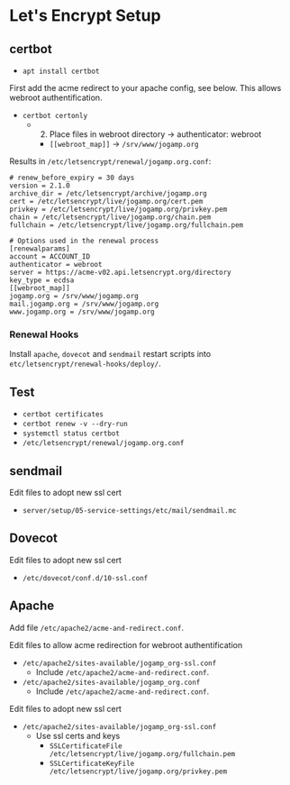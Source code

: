 # Let's Encrypt Setup

## certbot
- `apt install certbot`

First add the acme redirect to your apache config, see below.
This allows webroot authentification.

- `certbot certonly`
  - 2. Place files in webroot directory -> authenticator: webroot
    - `[[webroot_map]]` -> `/srv/www/jogamp.org`

Results in `/etc/letsencrypt/renewal/jogamp.org.conf`:
```
# renew_before_expiry = 30 days
version = 2.1.0
archive_dir = /etc/letsencrypt/archive/jogamp.org
cert = /etc/letsencrypt/live/jogamp.org/cert.pem
privkey = /etc/letsencrypt/live/jogamp.org/privkey.pem
chain = /etc/letsencrypt/live/jogamp.org/chain.pem
fullchain = /etc/letsencrypt/live/jogamp.org/fullchain.pem

# Options used in the renewal process
[renewalparams]
account = ACCOUNT_ID
authenticator = webroot
server = https://acme-v02.api.letsencrypt.org/directory
key_type = ecdsa
[[webroot_map]]
jogamp.org = /srv/www/jogamp.org
mail.jogamp.org = /srv/www/jogamp.org
www.jogamp.org = /srv/www/jogamp.org
```
### Renewal Hooks
Install `apache`, `dovecot` and `sendmail` 
restart scripts into
`etc/letsencrypt/renewal-hooks/deploy/`.

## Test
- `certbot certificates`
- `certbot renew -v --dry-run`
- `systemctl status certbot`
- `/etc/letsencrypt/renewal/jogamp.org.conf`


## sendmail
Edit files to adopt new ssl cert
- `server/setup/05-service-settings/etc/mail/sendmail.mc`

## Dovecot
Edit files to adopt new ssl cert
- `/etc/dovecot/conf.d/10-ssl.conf`

## Apache
Add file `/etc/apache2/acme-and-redirect.conf`.

Edit files to allow acme redirection for webroot authentification
- `/etc/apache2/sites-available/jogamp_org-ssl.conf`
  - Include `/etc/apache2/acme-and-redirect.conf`.
- `/etc/apache2/sites-available/jogamp_org.conf`
  - Include `/etc/apache2/acme-and-redirect.conf`.

Edit files to adopt new ssl cert
- `/etc/apache2/sites-available/jogamp_org-ssl.conf`
  - Use ssl certs and keys 
    - `SSLCertificateFile /etc/letsencrypt/live/jogamp.org/fullchain.pem`
    - `SSLCertificateKeyFile /etc/letsencrypt/live/jogamp.org/privkey.pem`

